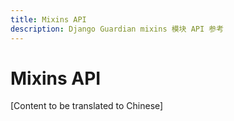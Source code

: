 ```yaml
---
title: Mixins API
description: Django Guardian mixins 模块 API 参考
---
```


# Mixins API

[Content to be translated to Chinese]

<!-- This page content will be translated from the main English api/mixins.md -->

